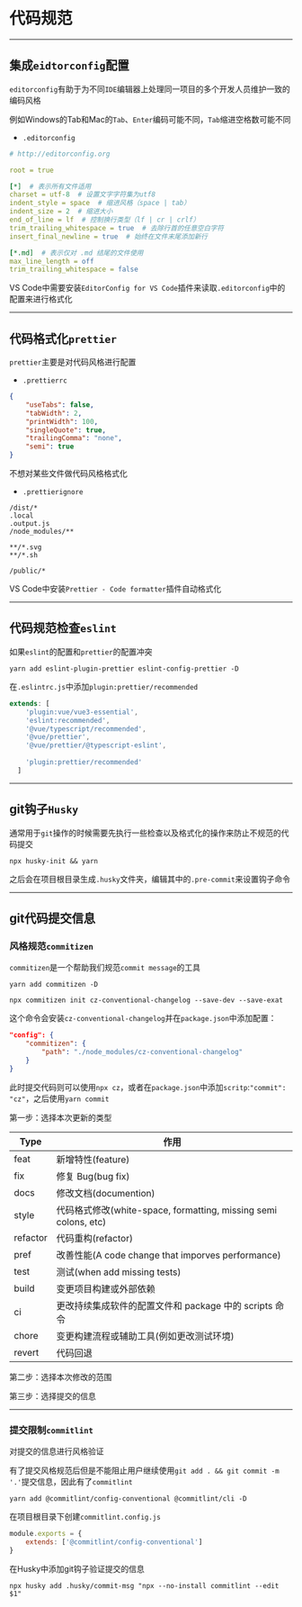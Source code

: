 # 代码规范

---

## 集成`eidtorconfig`配置

`editorconfig`有助于为不同`IDE`编辑器上处理同一项目的多个开发人员维护一致的编码风格

例如Windows的Tab和Mac的`Tab`、`Enter`编码可能不同，`Tab`缩进空格数可能不同

- `.editorconfig`

```yaml
# http://editorconfig.org

root = true

[*]  # 表示所有文件适用
charset = utf-8  # 设置文字字符集为utf8
indent_style = space  # 缩进风格（space | tab）
indent_size = 2  # 缩进大小
end_of_line = lf  # 控制换行类型（lf | cr | crlf）
trim_trailing_whitespace = true  # 去除行首的任意空白字符
insert_final_newline = true  # 始终在文件末尾添加新行

[*.md]  # 表示仅对 .md 结尾的文件使用
max_line_length = off
trim_trailing_whitespace = false
```

VS Code中需要安装`EditorConfig for VS Code`插件来读取`.editorconfig`中的配置来进行格式化

---

## 代码格式化`prettier`

`prettier`主要是对代码风格进行配置

- `.prettierrc`

```json
{
    "useTabs": false,
    "tabWidth": 2,
    "printWidth": 100,
    "singleQuote": true,
    "trailingComma": "none",
    "semi": true
}
```

不想对某些文件做代码风格格式化

- `.prettierignore`

```
/dist/*
.local
.output.js
/node_modules/**

**/*.svg
**/*.sh

/public/*
```

VS Code中安装`Prettier - Code formatter`插件自动格式化

---

## 代码规范检查`eslint`

如果`eslint`的配置和`prettier`的配置冲突

`yarn add eslint-plugin-prettier eslint-config-prettier -D`

在`.eslintrc.js`中添加`plugin:prettier/recommended`

```js
extends: [
    'plugin:vue/vue3-essential',
    'eslint:recommended',
    '@vue/typescript/recommended',
    '@vue/prettier',
    '@vue/prettier/@typescript-eslint',
    
    'plugin:prettier/recommended'
  ]
```

---

## git钩子`Husky`

通常用于`git`操作的时候需要先执行一些检查以及格式化的操作来防止不规范的代码提交

`npx husky-init && yarn`

之后会在项目根目录生成`.husky`文件夹，编辑其中的`.pre-commit`来设置钩子命令

---

## git代码提交信息

### 风格规范`commitizen`

`commitizen`是一个帮助我们规范`commit message`的工具

`yarn add commitizen -D`

`npx commitizen init cz-conventional-changelog --save-dev --save-exat`

这个命令会安装`cz-conventional-changelog`并在`package.json`中添加配置：

```json
"config": {
    "commitizen": {
        "path": "./node_modules/cz-conventional-changelog"
    }
}
```

此时提交代码则可以使用`npx cz`，或者在`package.json`中添加`scritp`:`"commit": "cz"`，之后使用`yarn commit`

第一步：选择本次更新的类型

| Type     | 作用                                                         |
| -------- | ------------------------------------------------------------ |
| feat     | 新增特性(feature)                                            |
| fix      | 修复 Bug(bug fix)                                            |
| docs     | 修改文档(documention)                                        |
| style    | 代码格式修改(white-space, formatting, missing semi colons, etc) |
| refactor | 代码重构(refactor)                                           |
| pref     | 改善性能(A code change that imporves performance)            |
| test     | 测试(when add missing tests)                                 |
| build    | 变更项目构建或外部依赖                                       |
| ci       | 更改持续集成软件的配置文件和 package 中的 scripts 命令       |
| chore    | 变更构建流程或辅助工具(例如更改测试环境)                     |
| revert   | 代码回退                                                     |

第二步：选择本次修改的范围

第三步：选择提交的信息

---

### 提交限制`commitlint`

对提交的信息进行风格验证

有了提交风格规范后但是不能阻止用户继续使用`git add . && git commit -m '.'`提交信息，因此有了`commitlint`

`yarn add @commitlint/config-conventional @commitlint/cli -D`

在项目根目录下创建`commitlint.config.js`

```js
module.exports = {
    extends: ['@commitlint/config-conventional']
}
```

在Husky中添加git钩子验证提交的信息

`npx husky add .husky/commit-msg "npx --no-install commitlint --edit $1"`